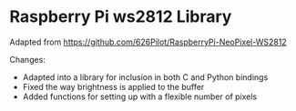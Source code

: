 Raspberry Pi ws2812 Library
===========================

Adapted from https://github.com/626Pilot/RaspberryPi-NeoPixel-WS2812

Changes:
* Adapted into a library for inclusion in both C and Python bindings
* Fixed the way brightness is applied to the buffer
* Added functions for setting up with a flexible number of pixels
